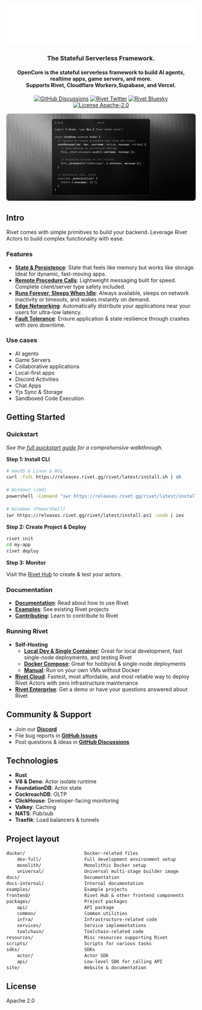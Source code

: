 <p align="center">
  <a href="https://actorcore.org">
    <picture>
      <source media="(prefers-color-scheme: dark)" srcset="./media/icon-text-white.svg" alt="ActorCore">
      <img src="./media/icon-text-white.svg" alt="ActorCore">
    </picture>
  </a>
</p>

<h3 align="center">The Stateful Serverless Framework.</h3>
<h4 align="center">
  OpenCore is the stateful serverless framework to build AI agents, realtime apps, game servers, and more.<br/>
  Supports Rivet, Cloudflare Workers,Supabase, and Vercel.
</h4>
<p align="center">
  <!-- <a href="https://github.com/rivet-gg/rivet/graphs/commit-activity"><img alt="GitHub commit activity" src="https://img.shields.io/github/commit-activity/m/rivet-gg/rivet?style=flat-square"/></a> -->
  <a href="https://github.com/orgs/rivet-gg/discussions"><img alt="GitHub Discussions" src="https://img.shields.io/github/discussions/rivet-gg/rivet?logo=github&logoColor=fff"></a>
   <a href="https://twitter.com/rivet_gg"><img src="https://img.shields.io/twitter/follow/rivet_gg" alt="Rivet Twitter" /></a>
   <a href="https://bsky.app/profile/rivet.gg"><img src="https://img.shields.io/badge/Follow%20%40rivet.gg-4C1?color=0285FF&logo=bluesky&logoColor=ffffff" alt="Rivet Bluesky" /></a>
  <a href="/LICENSE"><img alt="License Apache-2.0" src="https://img.shields.io/github/license/rivet-gg/rivet?logo=open-source-initiative&logoColor=white"></a>
</p>

![Code snippets](./.github/media/code.png)

## Intro

Rivet comes with simple primitives to build your backend. Leverage Rivet Actors to build complex functionality with ease.

### Features

-   [**State & Persistence**](https://rivet.gg/docs/state): State that feels like memory but works like storage. Ideal for dynamic, fast-moving apps.
-   [**Remote Procedure Calls**](https://rivet.gg/docs/rpc): Lightweight messaging built for speed. Complete client/server type safety included.
-   [**Runs Forever, Sleeps When Idle**](https://rivet.gg/docs/lifecycle): Always available, sleeps on network inactivity or timeouts, and wakes instantly on demand.
-   [**Edge Networking**](https://rivet.gg/docs/edge): Automatically distribute your applications near your users for ultra-low latency.
-   [**Fault Tolerance**](https://rivet.gg/docs/fault-tolerance): Ensure application & state resilience through crashes with zero downtime.

### Use cases

-   AI agents
-   Game Servers
-   Collaborative applications
-   Local-first apps
-   Discord Activities
-   Chat Apps
-   Yjs Sync & Storage
-   Sandboxed Code Execution

## Getting Started

### Quickstart

_See the [full quickstart guide](https://actorcore.dev/introduction#quickstart) for a comprehensive walkthrough._

**Step 1: Install CLI**

```sh
# macOS & Linux & WSL
curl -fsSL https://releases.rivet.gg/rivet/latest/install.sh | sh

# Windows (cmd)
powershell -Command "iwr https://releases.rivet.gg/rivet/latest/install.ps1 -useb | iex"

# Windows (PowerShell)
iwr https://releases.rivet.gg/rivet/latest/install.ps1 -useb | iex
```

**Step 2: Create Project & Deploy**

```sh
rivet init
cd my-app
rivet deploy
```

**Step 3: Monitor**

Visit the [Rivet Hub](https://hub.rivet.gg) to create & test your actors.

### Documentation

-   [**Documentation**](https://rivet.gg/docs): Read about how to use Rivet
-   [**Examples**](./examples/): See existing Rivet projects
-   [**Contributing**](./CONTRIBUTING.md): Learn to contribute to Rivet

### Running Rivet

-   **Self-Hosting**
    -   [**Local Dev & Single Container**](https://rivet.gg/docs/self-hosting/single-container): Great for local development, fast single-node deployments, and testing Rivet
    -   [**Docker Compose**](https://rivet.gg/docs/self-hosting/docker-compose): Great for hobbyist & single-node deployments
    -   [**Manual**](https://rivet.gg/docs/self-hosting/manual-deployment): Run on your own VMs without Docker
-   [**Rivet Cloud**](https://hub.rivet.gg): Fastest, most affordable, and most reliable way to deploy Rivet Actors with zero infrastructure maintenance
-   [**Rivet Enterprise**](https://rivet.gg/sales): Get a demo or have your questions answered about Rivet

## Community & Support

-   Join our [**Discord**](https://rivet.gg/discord)
-   File bug reports in [**GitHub Issues**](https://github.com/rivet-gg/rivet/issues)
-   Post questions & ideas in [**GitHub Discussions**](https://github.com/orgs/rivet-gg/discussions)

## Technologies

-   **Rust**
-   **V8 & Deno**: Actor isolate runtime
-   **FoundationDB**: Actor state
-   **CockroachDB**: OLTP
-   **ClickHouse**: Developer-facing monitoring
-   **Valkey**: Caching
-   **NATS**: Pub/sub
-   **Traefik**: Load balancers & tunnels

<!-- ### Diagram

![Architecture](./.github/media/architecture.png) -->

## Project layout

```
docker/                      Docker-related files
    dev-full/                Full development environment setup
    monolith/                Monolithic Docker setup
    universal/               Universal multi-stage builder image
docs/                        Documentation
docs-internal/               Internal documentation
examples/                    Example projects
frontend/                    Rivet Hub & other frontend components
packages/                    Project packages
    api/                     API package
    common/                  Common utilities
    infra/                   Infrastructure-related code
    services/                Service implementations
    toolchain/               Toolchain-related code
resources/                   Misc resources supporting Rivet
scripts/                     Scripts for various tasks
sdks/                        SDKs
    actor/                   Actor SDK
    api/                     Low-level SDK for calling API
site/                        Website & documentation
```

## License

Apache 2.0

